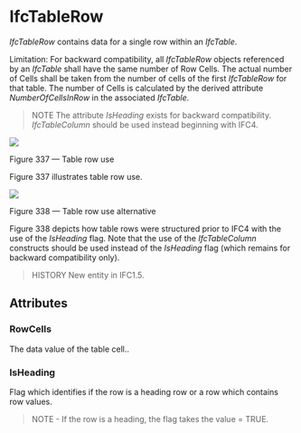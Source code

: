 # IfcTableRow

_IfcTableRow_ contains data for a single row within an _IfcTable_.
<!-- end of short definition -->

Limitation: For backward compatibility, all _IfcTableRow_ objects referenced by an _IfcTable_ shall have the same number of Row Cells. The actual number of Cells shall be taken from the number of cells of the first _IfcTableRow_ for that table. The number of Cells is calculated by the derived attribute _NumberOfCellsInRow_ in the associated _IfcTable_.

> NOTE The attribute _IsHeading_ exists for backward compatibility. _IfcTableColumn_ should be used instead beginning with IFC4.

![](../../../../figures/ifctablerow_image1.gif)

Figure 337 — Table row use

Figure 337 illustrates table row use.

![](../../../../figures/ifctablerow_image2.gif)

Figure 338 — Table row use alternative

Figure 338 depicts how table rows were structured prior to IFC4 with the use of the <em>IsHeading</em> flag. Note that the use of the <em>IfcTableColumn</em> constructs should be used instead of the <em>IsHeading</em> flag (which remains for backward compatibility only).

> HISTORY New entity in IFC1.5.

## Attributes

### RowCells
The data value of the table cell..

### IsHeading
Flag which identifies if the row is a heading row or a row which contains row values.
> NOTE - If the row is a heading, the flag takes the value = TRUE.
